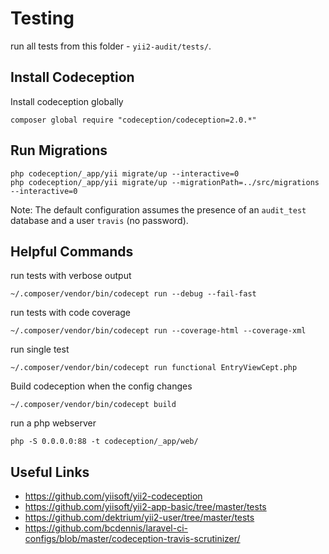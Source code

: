 # Testing

run all tests from this folder - `yii2-audit/tests/`.

## Install Codeception

Install codeception globally

```
composer global require "codeception/codeception=2.0.*"
```

## Run Migrations


```
php codeception/_app/yii migrate/up --interactive=0
php codeception/_app/yii migrate/up --migrationPath=../src/migrations --interactive=0
```
Note: The default configuration assumes the presence of an `audit_test` database and a user `travis` (no password).


## Helpful Commands

run tests with verbose output

```
~/.composer/vendor/bin/codecept run --debug --fail-fast
```

run tests with code coverage

```
~/.composer/vendor/bin/codecept run --coverage-html --coverage-xml
```

run single test

```
~/.composer/vendor/bin/codecept run functional EntryViewCept.php
```

Build codeception when the config changes

```
~/.composer/vendor/bin/codecept build
```

run a php webserver

```
php -S 0.0.0.0:88 -t codeception/_app/web/
```

## Useful Links

- https://github.com/yiisoft/yii2-codeception
- https://github.com/yiisoft/yii2-app-basic/tree/master/tests
- https://github.com/dektrium/yii2-user/tree/master/tests
- https://github.com/bcdennis/laravel-ci-configs/blob/master/codeception-travis-scrutinizer/